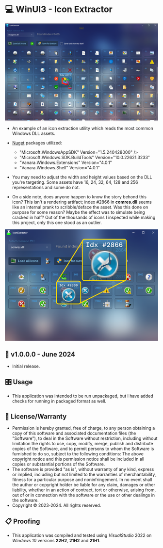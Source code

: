 # 💻 WinUI3 - Icon Extractor

![Example Picture](./ScreenShot1.png)

* An example of an icon extraction utility which reads the most common Windows DLL assets.
* [Nuget](https://learn.microsoft.com/en-us/nuget/what-is-nuget) packages utilized:
	- "Microsoft.WindowsAppSDK" Version="1.5.240428000" />
	- "Microsoft.Windows.SDK.BuildTools" Version="10.0.22621.3233"
	- "Vanara.Windows.Extensions" Version="4.0.1"
	- "Vanara.Windows.Shell" Version="4.0.1"

* You may need to adjust the width and height values based on the DLL you're targeting. Some assets have 16, 24, 32, 64, 128 and 256 representations and some do not.

* On a side note, does anyone happen to know the story behond this icon? This isn't a rendering artifact; index #2866 in **comres.dll** seems like an internal prank to scribble/deface the asset. Was this done on purpose for some reason? Maybe the effect was to simulate being cracked in half? Out of the thousands of icons I inspected while making this project, only this one stood as an outlier.

![Example Picture](./ScreenShot2.png)

 ## 📝 v1.0.0.0 - June 2024
* Initial release.

## 🎛️ Usage
* This application was intended to be run unpackaged, but I have added checks for running in packaged format as well.

## 🧾 License/Warranty
* Permission is hereby granted, free of charge, to any person obtaining a copy of this software and associated documentation files (the "Software"), to deal in the Software without restriction, including without limitation the rights to use, copy, modify, merge, publish and distribute copies of the Software, and to permit persons to whom the Software is furnished to do so, subject to the following conditions: The above copyright notice and this permission notice shall be included in all copies or substantial portions of the Software.
* The software is provided "as is", without warranty of any kind, express or implied, including but not limited to the warranties of merchantability, fitness for a particular purpose and noninfringement. In no event shall the author or copyright holder be liable for any claim, damages or other liability, whether in an action of contract, tort or otherwise, arising from, out of or in connection with the software or the use or other dealings in the software.
* Copyright © 2023-2024. All rights reserved.

## 📋 Proofing
* This application was compiled and tested using *VisualStudio* 2022 on *Windows 10* versions **22H2**, **21H2** and **21H1**.

